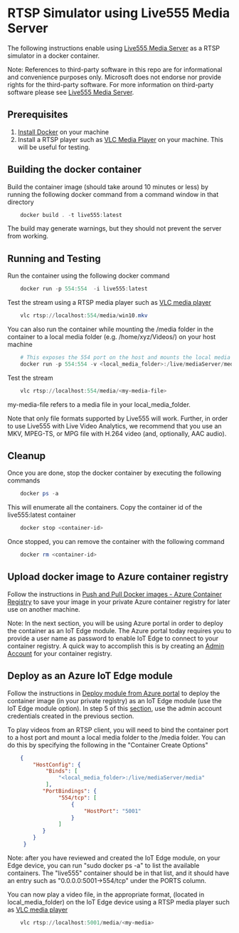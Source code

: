 # RTSP Simulator using Live555 Media Server

The following instructions enable using [Live555 Media Server](http://www.live555.com/mediaServer/) as a RTSP simulator in a docker container.

Note: References to third-party software in this repo are for informational and convenience purposes only. Microsoft does not endorse nor provide rights for the third-party software. For more information on third-party software please see [Live555 Media Server](http://www.live555.com/mediaServer/).

## Prerequisites

1. [Install Docker](http://docs.docker.com/docker-for-windows/install/) on your machine
2. Install a RTSP player such as [VLC Media Player](http://www.videolan.org/vlc/) on your machine. This will be useful for testing.

## Building the docker container

Build the container image (should take around 10 minutes or less) by running the following docker command from a command window in that directory

```powershell
    docker build . -t live555:latest
```

The build may generate warnings, but they should not prevent the server from working.

## Running and Testing

Run the container using the following docker command

```powershell
    docker run -p 554:554  -i live555:latest
```

Test the stream using a RTSP media player such as [VLC media player](https://www.videolan.org/vlc/)

```powershell
    vlc rtsp://localhost:554/media/win10.mkv
```

You can also run the container while mounting the /media folder in the container to a local media folder (e.g. /home/xyz/Videos/) on your host machine

```powershell
    # This exposes the 554 port on the host and mounts the local media folder to the /media folder in the server
    docker run -p 554:554 -v <local_media_folder>:/live/mediaServer/media -i live555:latest 
```

Test the stream

```powershell
    vlc rtsp://localhost:554/media/<my-media-file>
```

my-media-file refers to a media file in your local_media_folder. 

Note that only file formats supported by Live555 will work. Further, in order to use Live555 with Live Video Analytics, we recommend that you use an MKV, MPEG-TS, or MPG file with H.264 video (and, optionally, AAC audio).

## Cleanup

Once you are done, stop the docker container by executing the following commands

```powershell
    docker ps -a
```

This will enumerate all the containers. Copy the container id of the live555:latest container

```powershell
    docker stop <container-id>
```

Once stopped, you can remove the container with the following command

```powershell
    docker rm <container-id>
```

## Upload docker image to Azure container registry

Follow the instructions in [Push and Pull Docker images  - Azure Container Registry](http://docs.microsoft.com/en-us/azure/container-registry/container-registry-get-started-docker-cli) to save your image in your private Azure container registry for later use on another machine.

Note: In the next section, you will be using Azure portal in order to deploy the container as an IoT Edge module. The Azure portal today requires you to provide a user name as password to enable IoT Edge to connect to your container registry. A quick way to accomplish this is by creating an [Admin Account](https://docs.microsoft.com/en-us/azure/container-registry/container-registry-authentication#admin-account) for your container registry.

## Deploy as an Azure IoT Edge module

Follow the instructions in [Deploy module from Azure portal](https://docs.microsoft.com/en-us/azure/iot-edge/how-to-deploy-modules-portal) to deploy the container image (in your private registry) as an IoT Edge module (use the IoT Edge module option). In step 5 of this [section](https://docs.microsoft.com/en-us/azure/iot-edge/how-to-deploy-modules-portal#configure-a-deployment-manifest), use the admin account credentials created in the previous section.

To play videos from an RTSP client, you will need to bind the container port to a host port and mount a local media folder to the /media folder. You can do this by specifying the following in the "Container Create Options"

```JSON
    {
        "HostConfig": {
            "Binds": [
                "<local_media_folder>:/live/mediaServer/media"
            ],
           "PortBindings": {
                "554/tcp": [
                    {
                        "HostPort": "5001"
                    }
                ]
           }
        }
     }
```

Note: after you have reviewed and created the IoT Edge module, on your Edge device, you can run "sudo docker ps -a" to list the available containers. The "live555" container should be in that list, and it should have an entry such as "0.0.0.0:5001->554/tcp" under the PORTS column.

You can now play a video file, in the appropriate format, (located in local_media_folder) on the IoT Edge device using a RTSP media player such as [VLC media player](https://www.videolan.org/vlc/)

```powershell
    vlc rtsp://localhost:5001/media/<my-media>
```
